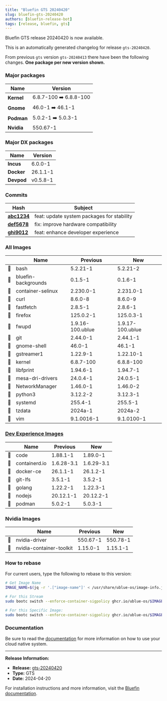 ```yaml
---
title: "Bluefin GTS 20240420"
slug: bluefin-gts-20240420
authors: [bluefin-release-bot]
tags: [release, bluefin, gts]
---
```


Bluefin GTS release 20240420 is now available.

<!--truncate-->

This is an automatically generated changelog for release `gts-20240420`.

From previous `gts` version `gts-20240413` there have been the following changes. **One package per new version shown.**

### Major packages
| Name | Version |
| --- | --- |
| **Kernel** | 6.8.7-100 ➡️ 6.8.8-100 |
| **Gnome** | 46.0-1 ➡️ 46.1-1 |
| **Podman** | 5.0.2-1 ➡️ 5.0.3-1 |
| **Nvidia** | 550.67-1 |

### Major DX packages
| Name | Version |
| --- | --- |
| **Incus** | 6.0.0-1 |
| **Docker** | 26.1.1-1 |
| **Devpod** | v0.5.8-1 |

### Commits
| Hash | Subject |
| --- | --- |
| **[abc1234](https://github.com/ublue-os/bluefin/commit/abc1234567890abcdef1234567890abcdef123456)** | feat: update system packages for stability |
| **[def5678](https://github.com/ublue-os/bluefin/commit/def5678901234567890abcdef1234567890abcdef)** | fix: improve hardware compatibility |
| **[ghi9012](https://github.com/ublue-os/bluefin/commit/ghi9012345678901234567890abcdef1234567890)** | feat: enhance developer experience |

### All Images
| | Name | Previous | New |
| --- | --- | --- | --- |
| 🔄 | bash | 5.2.21-1 | 5.2.21-2 |
| 🔄 | bluefin-backgrounds | 0.1.5-1 | 0.1.6-1 |
| 🔄 | container-selinux | 2.230.0-1 | 2.231.0-1 |
| 🔄 | curl | 8.6.0-8 | 8.6.0-9 |
| 🔄 | fastfetch | 2.8.5-1 | 2.8.6-1 |
| 🔄 | firefox | 125.0.2-1 | 125.0.3-1 |
| 🔄 | fwupd | 1.9.16-100.ublue | 1.9.17-100.ublue |
| 🔄 | git | 2.44.0-1 | 2.44.1-1 |
| 🔄 | gnome-shell | 46.0-1 | 46.1-1 |
| 🔄 | gstreamer1 | 1.22.9-1 | 1.22.10-1 |
| 🔄 | kernel | 6.8.7-100 | 6.8.8-100 |
| 🔄 | libfprint | 1.94.6-1 | 1.94.7-1 |
| 🔄 | mesa-dri-drivers | 24.0.4-1 | 24.0.5-1 |
| 🔄 | NetworkManager | 1.46.0-1 | 1.46.0-2 |
| 🔄 | python3 | 3.12.2-2 | 3.12.3-1 |
| 🔄 | systemd | 255.4-1 | 255.5-1 |
| 🔄 | tzdata | 2024a-1 | 2024a-2 |
| 🔄 | vim | 9.1.0016-1 | 9.1.0100-1 |

### [Dev Experience Images](https://docs.projectbluefin.io/bluefin-dx)
| | Name | Previous | New |
| --- | --- | --- | --- |
| 🔄 | code | 1.88.1-1 | 1.89.0-1 |
| 🔄 | containerd.io | 1.6.28-3.1 | 1.6.29-3.1 |
| 🔄 | docker-ce | 26.1.1-1 | 26.1.2-1 |
| 🔄 | git-lfs | 3.5.1-1 | 3.5.2-1 |
| 🔄 | golang | 1.22.2-1 | 1.22.3-1 |
| 🔄 | nodejs | 20.12.1-1 | 20.12.2-1 |
| 🔄 | podman | 5.0.2-1 | 5.0.3-1 |

### Nvidia Images
| | Name | Previous | New |
| --- | --- | --- | --- |
| 🔄 | nvidia-driver | 550.67-1 | 550.78-1 |
| 🔄 | nvidia-container-toolkit | 1.15.0-1 | 1.15.1-1 |



### How to rebase
For current users, type the following to rebase to this version:
```bash
# Get Image Name
IMAGE_NAME=$(jq -r '.["image-name"]' < /usr/share/ublue-os/image-info.json)

# For this Stream
sudo bootc switch --enforce-container-sigpolicy ghcr.io/ublue-os/$IMAGE_NAME:gts

# For this Specific Image:
sudo bootc switch --enforce-container-sigpolicy ghcr.io/ublue-os/$IMAGE_NAME:gts-20240420
```

### Documentation
Be sure to read the [documentation](https://docs.projectbluefin.io/) for more information
on how to use your cloud native system.

---

**Release Information:**
- **Release:** [gts-20240420](https://github.com/ublue-os/bluefin/releases/tag/gts-20240420)
- **Type:** GTS
- **Date:** 2024-04-20

For installation instructions and more information, visit the [Bluefin documentation](https://docs.projectbluefin.io/).